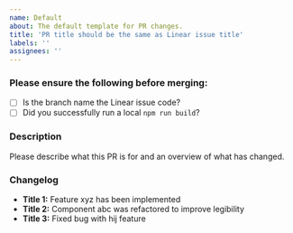 ```yaml
---
name: Default
about: The default template for PR changes.
title: 'PR title should be the same as Linear issue title'
labels: ''
assignees: ''
---
```


### Please ensure the following before merging:
- [ ] Is the branch name the Linear issue code?
- [ ] Did you successfully run a local `npm run build`?

### Description
Please describe what this PR is for and an overview of what has changed.

### Changelog
- **Title 1:** Feature xyz has been implemented
- **Title 2:** Component abc was refactored to improve legibility
- **Title 3:** Fixed bug with hij feature
